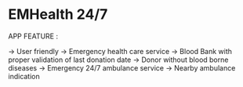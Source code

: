 # EMHealth 24/7

APP FEATURE :

-> User friendly
-> Emergency health care service
-> Blood Bank with proper validation of last donation date
-> Donor without blood borne diseases
-> Emergency 24/7 ambulance service
-> Nearby ambulance indication
